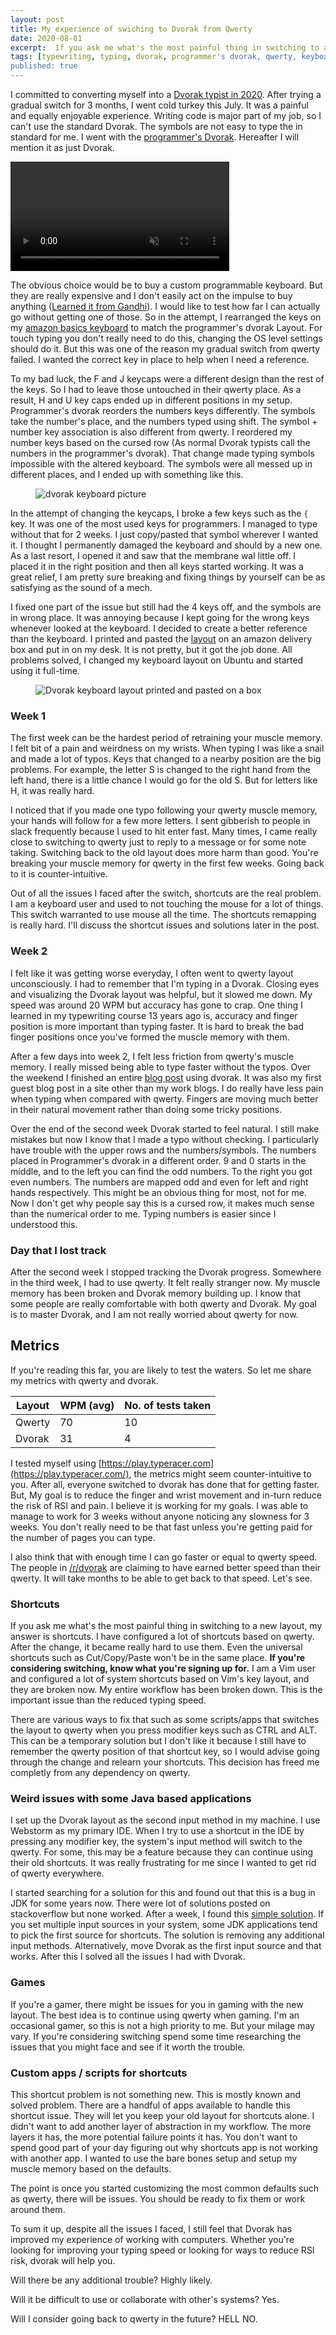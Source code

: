 ```yaml
---
layout: post
title: My experience of swiching to Dvorak from Qwerty
date: 2020-08-01
excerpt:  If you ask me what's the most painful thing in switching to a new layout, my answer is shortcuts. I have configured a lot of shortcuts based on qwerty. After the change, it became really hard to use them. Even the universal shortcuts such as Cut/Copy/Paste won't be in the same place.
tags: [typewriting, typing, dvorak, programmer's dvorak, qwerty, keyboard, rsi]
published: true
---
```


I committed to converting myself into a [Dvorak typist in 2020](https://vignesh.pro/qwerty-to-dvorak/). After trying a gradual switch for 3 months, I went cold turkey this July. It was a painful and equally enjoyable experience. Writing code is major part of my job, so I can't use the standard Dvorak. The symbols are not easy to type the in standard for me. I went with the [programmer's Dvorak](https://www.kaufmann.no/roland/dvorak/). Hereafter I will mention it as just Dvorak.

<video controls width="350" class="external-embeds" autoplay loop muted>

    <source src="/assets/img/posts/qwerty-to-dvorak-2/simply.webm"
            type="video/webm">

    <source src="/assets/img/posts/qwerty-to-dvorak-2/simply.mp4"
            type="video/mp4">

    Sorry, your browser doesn't support embedded videos.
</video>

The obvious choice would be to buy a custom programmable keyboard. But they are really expensive and I don't easily act on the impulse to buy anything ([Learned it from Gandhi](https://viewthroughmywindow.com/the-minimalist-gandhi/)). I would like to test how far I can actually go without getting one of those. So in the attempt, I rearranged the keys on my [amazon basics keyboard](https://amzn.to/3jGzD02) to match the programmer's dvorak Layout. For touch typing you don't really need to do this, changing the OS level settings should do it. But this was one of the reason my gradual switch from qwerty failed. I wanted the correct key in place to help when I need a reference.

To my bad luck, the F and J keycaps were a different design than the rest of the keys. So I had to leave those untouched in their qwerty place. As a result, H and U key caps ended up in different positions in my setup. Programmer's dvorak reorders the numbers keys differently. The symbols take the number's place, and the numbers typed using shift. The symbol + number key association is also different from qwerty. I reordered my number keys based on the cursed row (As normal Dvorak typists call the numbers in the programmer's dvorak). That change made typing symbols impossible with the altered keyboard. The symbols were all messed up in different places, and I ended up with something like this.

<figure>
	<img alt="dvorak keyboard picture" src="/assets/img/posts/qwerty-to-dvorak-2/keyboard.jpeg">
</figure>

In the attempt of changing the keycaps, I broke a few keys such as the `{` key. It was one of the most used keys for programmers. I managed to type without that for 2 weeks. I just copy/pasted that symbol wherever I wanted it. I thought I permanently damaged the keyboard and should by a new one. As a last resort, I opened it and saw that the membrane wal little off. I placed it in the right position and then all keys started working. It was a great relief, I am pretty sure breaking and fixing things by yourself can be as satisfying as the sound of a mech.

I fixed one part of the issue but still had the 4 keys off, and the symbols are in wrong place. It was annoying because I kept going for the wrong keys whenever looked at the keyboard. I decided to create a better reference than the keyboard. I printed and pasted the [layout](https://www.kaufmann.no/roland/dvorak/) on an amazon delivery box and put in on my desk. It is not pretty, but it got the job done. All problems solved, I changed my keyboard layout on Ubuntu and started using it full-time.

<figure>
	<img alt="Dvorak keyboard layout printed and pasted on a box" src="/assets/img/posts/qwerty-to-dvorak-2/reference.jpeg">
</figure>

### Week 1

The first week can be the hardest period of retraining your muscle memory. I felt bit of a pain and weirdness on my wrists. When typing I was like a snail and made a lot of typos. Keys that changed to a nearby position are the big problems. For example, the letter S is changed to the right hand from the left hand, there is a little chance I would go for the old S. But for letters like H, it was really hard.

I noticed that if you made one typo following your qwerty muscle memory, your hands will follow for a few more letters. I sent gibberish to people in slack frequently because I used to hit enter fast. Many times, I came really close to switching to qwerty just to reply to a message or for some note taking. Switching back to the old layout does more harm than good. You're breaking your muscle memory for qwerty in the first few weeks. Going back to it is counter-intuitive.

Out of all the issues I faced after the switch, shortcuts are the real problem. I am a keyboard user and used to not touching the mouse for a lot of things. This switch warranted to use mouse all the time. The shortcuts remapping is really hard. I'll discuss the shortcut issues and solutions later in the post.

### Week 2

I felt like it was getting worse everyday, I often went to qwerty layout unconsciously. I had to remember that I'm typing in a Dvorak. Closing eyes and visualizing the Dvorak layout was helpful, but it slowed me down. My speed was around 20 WPM but accuracy has gone to crap. One thing I learned in my typewriting course 13 years ago is, accuracy and finger position is more important than typing faster. It is hard to break the bad finger positions once you've formed the muscle memory with them.

After a few days into week 2, I felt less friction from qwerty's muscle memory. I really missed being able to type faster without the typos. Over the weekend I finished an entire [blog post](https://errorsshouldneverpasssilently.com/5-mistakes-i-made-as-a-beginner-with-angular-js/) using dvorak. It was also my first guest blog post in a site other than my work blogs. I do really have less pain when typing when compared with qwerty. Fingers are moving much better in their natural movement rather than doing some tricky positions.

Over the end of the second week Dvorak started to feel natural. I still make mistakes but now I know that I made a typo without checking. I particularly have trouble with the upper rows and the numbers/symbols. The numbers placed in Programmer's dvorak in a different order. 9 and 0 starts in the middle, and to the left you can find the odd numbers. To the right you got even numbers. The numbers are mapped odd and even for left and right hands respectively. This might be an obvious thing for most, not for me. Now I don't get why people say this is a cursed row, it makes much sense than the numerical order to me. Typing numbers is easier since I understood this.

### Day that I lost track

After the second week I stopped tracking the Dvorak progress. Somewhere in the third week, I had to use qwerty. It felt really stranger now. My muscle memory has been broken and Dvorak memory building up. I know that some people are really comfortable with both qwerty and Dvorak. My goal is to master Dvorak, and I am not really worried about qwerty for now.

## Metrics

If you're reading this far, you are likely to test the waters. So let me share my metrics with qwerty and dvorak.

| Layout | WPM (avg) | No. of tests taken |
|--------|-----------|--------------------|
| Qwerty |    70     |         10         |
| Dvorak |    31     |         4          |

I tested myself using [https://play.typeracer.com](https://play.typeracer.com/), the metrics might seem counter-intuitive to you. After all, everyone switched to dvorak has done that for getting faster. But, My goal is to reduce the finger and wrist movement and in-turn reduce the risk of RSI and pain. I believe it is working for my goals. I was able to manage to work for 3 weeks without anyone noticing any slowness for 3 weeks. You don't really need to be that fast unless you're getting paid for the number of pages you can type.

I also think that with enough time I can go faster or equal to qwerty speed. The people in [/r/dvorak](https://www.reddit.com/r/dvorak) are claiming to have earned better speed than their qwerty. It will take months to be able to get back to that speed. Let's see.

### Shortcuts

If you ask me what's the most painful thing in switching to a new layout, my answer is shortcuts. I have configured a lot of shortcuts based on qwerty. After the change, it became really hard to use them. Even the universal shortcuts such as Cut/Copy/Paste won't be in the same place. **If you're considering switching, know what you're signing up for.** I am a Vim user and configured a lot of system shortcuts based on Vim's key layout, and they are broken now. My entire workflow has been broken down. This is the important issue than the reduced typing speed.

There are various ways to fix that such as some scripts/apps that switches the layout to qwerty when you press modifier keys such as CTRL and ALT. This can be a temporary solution but I don't like it because I still have to remember the qwerty position of that shortcut key, so I would advise going through the change and relearn your shortcuts. This decision has freed me completly from any dependency on qwerty.

### Weird issues with some Java based applications

I set up the Dvorak layout as the second input method in my machine. I use Webstorm as my primary IDE. When I try to use a shortcut in the IDE by pressing any modifier key, the system's input method will switch to the qwerty. For some, this may be a feature because they can continue using their old shortcuts. It was really frustrating for me since I wanted to get rid of qwerty everywhere.

I started searching for a solution for this and found out that this is a bug in JDK for some years now. There were lot of solutions posted on stackoverflow but none worked. After a week, I found this [simple solution](https://stackoverflow.com/a/40152268/3098872). If you set multiple input sources in your system, some JDK applications tend to pick the first source for shortcuts. The solution is removing any additional input methods. Alternatively, move Dvorak as the first input source and that works. After this I solved all the issues I had with Dvorak.

### Games

If you're a gamer, there might be issues for you in gaming with the new layout. The best idea is to continue using qwerty when gaming. I'm an occasional gamer, so this is not a high priority to me. But your milage may vary. If you're considering switching spend some time researching the issues that you might face and see if it worth the trouble.

### Custom apps / scripts for shortcuts

This shortcut problem is not something new. This is mostly known and solved problem.  There are a handful of apps available to handle this shortcut issue. They will let you keep your old layout for shortcuts alone. I didn't want to add another layer of abstraction in my workflow. The more layers it has, the more potential failure points it has. You don't want to spend good part of your day figuring out why shortcuts app is not working with another app. I wanted to use the bare bones setup and setup my muscle memory based on the defaults.

The point is once you started customizing the most common defaults such as qwerty, there will be issues. You should be ready to fix them or work around them.

To sum it up, despite all the issues I faced, I still feel that Dvorak has improved my experience of working with computers. Whether you're looking for improving your typing speed or looking for ways to reduce RSI risk, dvorak will help you.

Will there be any additional trouble?
Highly likely.

Will it be difficult to use or collaborate with other's systems?
Yes. 

Will I consider going back to qwerty in the future? HELL NO.
